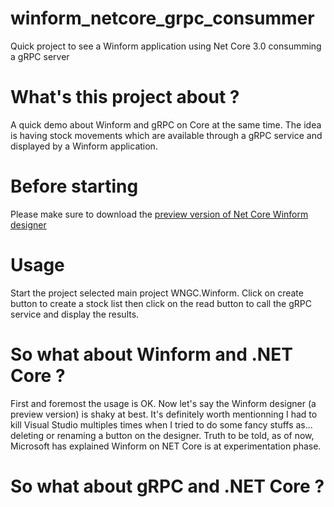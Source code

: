# winform_netcore_grpc_consummer
Quick project to see a Winform application using Net Core 3.0 consumming a gRPC server

# What's this project about ?

A quick demo about Winform and gRPC on Core at the same time.
The idea is having stock movements which are available through a gRPC service and displayed by a Winform application. 

# Before starting
Please make sure to download the [preview version of Net Core Winform designer](https://devblogs.microsoft.com/dotnet/introducing-net-core-windows-forms-designer-preview-1/) 

# Usage
Start the project selected main project WNGC.Winform. 
Click on create button to create a stock list then click on the read button to call the gRPC service and display the results.

# So what about Winform and .NET Core ?
First and foremost the usage is OK. Now let's say the Winform designer (a preview version) is shaky at best. It's definitely worth mentionning I had to kill Visual Studio multiples times when I tried to do some fancy stuffs as... deleting or renaming a button on the designer.
Truth to be told, as of now, Microsoft has explained Winform on NET Core is at experimentation phase.

# So what about gRPC and .NET Core ?